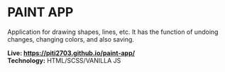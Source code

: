 # PAINT APP

Application for drawing shapes, lines, etc. It has the function of undoing changes, changing colors, and also saving.

<b>Live: https://piti2703.github.io/paint-app/</b>
<br>
<b>Technology:</b> HTML/SCSS/VANILLA JS
